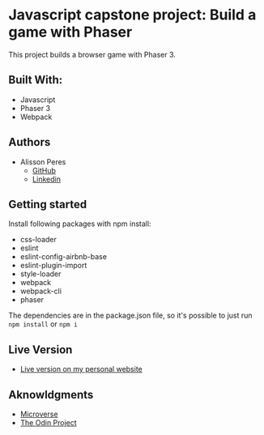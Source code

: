 # Javascript capstone project: Build a game with Phaser

This project builds a browser game with Phaser 3.

## Built With:

- Javascript
- Phaser 3
- Webpack

## Authors

- Alisson Peres
  - [GitHub](https://github.com/alissonperes/)
  - [Linkedin](https://www.linkedin.com/in/alissonperes)

## Getting started

Install following packages with npm install:

- css-loader
- eslint
- eslint-config-airbnb-base
- eslint-plugin-import
- style-loader
- webpack
- webpack-cli
- phaser

The dependencies are in the package.json file, so it's possible to just run `npm install` or `npm i`

## Live Version

- [Live version on my personal website](https://alissonperes.com/king_treasure)

## Aknowldgments

- [Microverse](https://www.microverse.org/)
- [The Odin Project](https://www.theodinproject.com)
